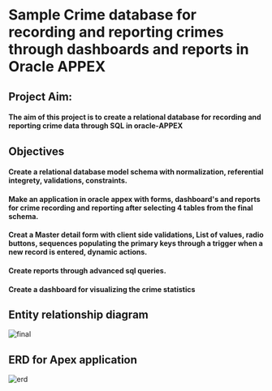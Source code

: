 # Sample Crime database for recording and reporting crimes through dashboards and reports in Oracle APPEX

## Project Aim:
#### The aim of this project is to create a relational database for recording and reporting crime data through SQL in oracle-APPEX

## Objectives
#### Create a relational database model schema with normalization, referential integrety, validations, constraints.
#### Make an application in oracle appex with forms, dashboard's and reports for crime recording and reporting after selecting 4 tables from the final schema.
#### Creat a Master detail form with client side validations, List of values, radio buttons, sequences populating the primary keys through a trigger when a new record is entered, dynamic actions. 
#### Create reports through advanced sql queries.
#### Create a dashboard for visualizing the crime statistics

## Entity relationship diagram
![final](https://user-images.githubusercontent.com/90732088/133694092-3a2ab490-2142-486c-8b0b-5e47f3a1f0e9.jpg)

## ERD for Apex application
![erd](https://user-images.githubusercontent.com/90732088/133695192-c1df5cd2-9777-4dff-a564-7b668e4b9562.jpg) 
